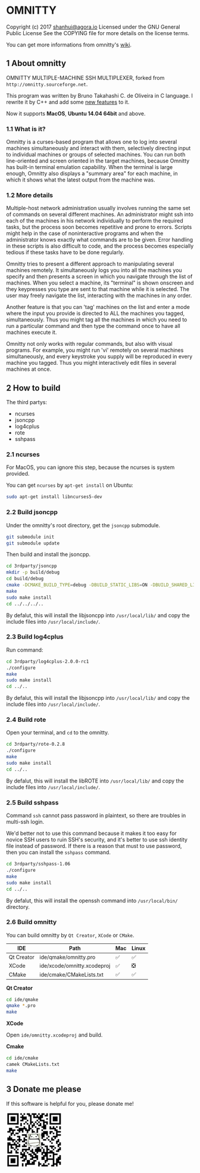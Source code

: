 # OMNITTY

Copyright (c) 2017 shanhui@agora.io
Licensed under the GNU General Public License
See the COPYING file for more details on the license terms.

You can get more informations from omnitty's [wiki][Home].

## 1 About omnitty 

OMNITTY MULTIPLE-MACHINE SSH MULTIPLEXER, forked from `http://omnitty.sourceforge.net`.

This program was written by Bruno Takahashi C. de Oliveira in C language. I rewrite it by C++ and add some [new features](ChangeLog) to it.

Now it supports **MacOS**, **Ubuntu 14.04 64bit** and above.

### 1.1 What is it?

Omnitty is a curses-based program that allows one to log into several machines simultaneously and interact with them, selectively directing input to individual machines or groups of selected machines. You can run both line-oriented and screen oriented in the target machines, because Omnitty has built-in terminal emulation capability. When the terminal is large enough, Omnitty also displays a "summary area" for each machine, in which it shows what the latest output from the machine was.

### 1.2 More details

Multiple-host network administration usually involves running the same set of commands on several different machines. An administrator might ssh into each of the machines in his network individually to perform the required tasks, but the process soon becomes repetitive and prone to errors. Scripts might help in the case of noninteractive programs and when the administrator knows exactly what commands are to be given. Error handling in these scripts is also difficult to code, and the process becomes especially tedious if these tasks have to be done regularly.

Omnitty tries to present a different approach to manipulating several machines remotely. It simultaneously logs you into all the machines you specify and then presents a screen in which you navigate through the list of machines. When you select a machine, its "terminal" is shown onscreen and they keypresses you type are sent to that machine while it is selected. The user may freely navigate the list, interacting with the machines in any order.

Another feature is that you can 'tag' machines on the list and enter a mode where the input you provide is directed to ALL the machines you tagged, simultaneously. Thus you might tag all the machines in which you need to run a particular command and then type the command once to have all machines execute it.

Omnitty not only works with regular commands, but also with visual programs. For example, you might run 'vi' remotely on several machines simultaneously, and every keystroke you supply will be reproduced in every machine you tagged. Thus you might interactively edit files in several machines at once.

## 2 How to build

The third partys:

* ncurses
* jsoncpp
* log4cplus
* rote
* sshpass

### 2.1 ncurses

For MacOS, you can ignore this step, because the ncurses is system provided.

You can get `ncurses` by `apt-get install` on Ubuntu:

``` sh
sudo apt-get install libncurses5-dev
```

### 2.2 Build jsoncpp

Under the omnitty's root directory, get the `jsoncpp` submodule.

``` sh
git submodule init
git submodule update
```

Then build and install the jsoncpp.

``` sh
cd 3rdparty/jsoncpp
mkdir -p build/debug
cd build/debug
cmake -DCMAKE_BUILD_TYPE=debug -DBUILD_STATIC_LIBS=ON -DBUILD_SHARED_LIBS=OFF -DARCHIVE_INSTALL_DIR=. -G "Unix Makefiles" ../..
make
sudo make install
cd ../../../..
```

By defalut, this will install the libjsoncpp into `/usr/local/lib/` and copy the include files into `/usr/local/include/`.

### 2.3 Build log4cplus

Run command:

``` sh
cd 3rdparty/log4cplus-2.0.0-rc1
./configure
make
sudo make install
cd ../..
```

By defalut, this will install the libjsoncpp into `/usr/local/lib/` and copy the include files into `/usr/local/include/`.

### 2.4 Build rote

Open your terminal, and `cd` to the omnitty.

``` sh
cd 3rdparty/rote-0.2.8
./configure
make
sudo make install
cd ../..
```

By defalut, this will install the libROTE into `/usr/local/lib/` and copy the include files into `/usr/local/include/`.

### 2.5 Build sshpass

Command `ssh` cannot pass password in plaintext, so there are troubles in multi-ssh login.

We'd better not to use this command because it makes it too easy for novice SSH users to ruin SSH's security, and it's better to use ssh identity file instead of password. If there is a reason that must to use password, then you can install the `sshpass` command.

``` sh
cd 3rdparty/sshpass-1.06
./configure
make
sudo make install
cd ../..
```

By defalut, this will install the openssh command into `/usr/local/bin/` directory.

### 2.6 Build omnitty

You can build omnitty by `Qt Creator`, `XCode` or `CMake`.

IDE | Path | Mac | Linux
--- | --- | --- | ---
Qt Creator | ide/qmake/omnitty.pro | ✅ | ✅
XCode | ide/xcode/omnitty.xcodeproj | ✅ | ❎
CMake | ide/cmake/CMakeLists.txt | ✅ | ✅

**Qt Creator**

``` sh
cd ide/qmake
qmake *.pro
make
```

**XCode**

Open `ide/omnitty.xcodeproj` and build.

**Cmake**

``` sh
cd ide/cmake
camek CMakeLists.txt
make
```

## 3 Donate me please

If this software is helpful for you, please donate me!

<img src="donate.png" width=150 height=150>

[Home]: https://github.com/winking324/Omnitty/wiki/Home
